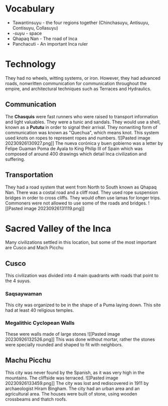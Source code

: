 # Vocabulary
* Tawantinsuyu - the four regions together (Chinchasuyu, Antisuyu, Contisuyu, Collasuyu)
* *-suyu* - space
* Qhapaq Nan - The road of Inca
* Panchacuti - An important Inca ruler

# Technology
They had no wheels, witting systems, or iron. However, they had advanced roads, nonwritten communication for communication throughout the empire, and architectural techniques such as Terraces and Hydraulics.
## Communication
The **Chasquis** were fast runners who were raised to transport information and light valuables. They were a tunic and sandals. They would use a shell, known as a **Pututu** in order to signal their arrival. 
They nonwriting form of communication was known as "Quechua", which means knot. This system used knots on ropes to represent ropes and numbers.
![[Pasted image 20230926130927.png]]
The nueva corónica y buen gobierno was a letter by Felipe Guaman Poma de Ayala to King Philip III of Spain which was composed of around 400 drawings which detail Inca civilization and suffering. 
## Transportation
They had a road system that went from North to South known as Qhapaq Nan. There was a costal road and a cliff road. They used rope suspension bridges in order to cross cliffs. They would often use lamas for longer trips. Commoners were not allowed to use some of the roads and bridges. 
![[Pasted image 20230926131119.png]]
# Sacred Valley of the Inca
Many civilizations settled in this location, but some of the most important are Cusco and Mach Picchu
## Cusco
This civilization was divided into 4 main quadrants with roads that point to the 4 suyus. 
### Saqsaywaman
This city was organized to be in the shape of a Puma laying down. This site had at least 40 religious temples. 
### Megalithic Cyclopean Walls
These were walls made of large stones 
![[Pasted image 20230926132526.png]]
This was done without mortar, rather the stones were specially rounded and shaped to fit with neighbors. 
## Machu Picchu
This city was never found by the Spanish, as it was very high in the mountains. The cliffside was terraced.
![[Pasted image 20230926133459.png]]
The city was lost and rediscovered in 1911 by archaeologist Hiram Bingham. The city had an urban area and an agricultural area. The houses were built of stone, using wooden crossbeams and thatch roofs. 